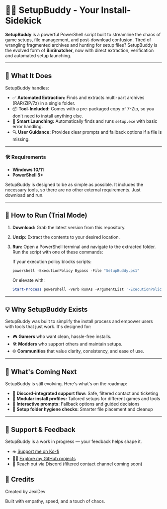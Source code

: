 # 🧙‍♂️ SetupBuddy - Your Install-Sidekick

**SetupBuddy** is a powerful PowerShell script built to streamline the chaos of game setups, file management, and post-download confusion. Tired of wrangling fragmented archives and hunting for setup files? SetupBuddy is the evolved form of **BinSnatcher**, now with direct extraction, verification and automated setup launching.

---

## 🚀 What It Does

SetupBuddy handles:

- ✅  **Automated Extraction:** Finds and extracts multi-part archives (RAR/ZIP/7z) in a single folder.
- 📦  **Tool-Included:** Comes with a pre-packaged copy of 7-Zip, so you don't need to install anything else.
- 🧠  **Smart Launching:** Automatically finds and runs `setup.exe` with basic error handling.
- 🔍  **User Guidance:** Provides clear prompts and fallback options if a file is missing.

---

### 🛠️ Requirements

* **Windows 10/11**
* **PowerShell 5+**

SetupBuddy is designed to be as simple as possible. It includes the necessary tools, so there are no other external requirements. Just download and run.

---

## 🧪 How to Run (Trial Mode)

1.  **Download:** Grab the latest version from this repository.
2.  **Unzip:** Extract the contents to your desired location.
3.  **Run:** Open a PowerShell terminal and navigate to the extracted folder. Run the script with one of these commands:

    If your execution policy blocks scripts:
    ```powershell
    powershell -ExecutionPolicy Bypass -File "SetupBuddy.ps1"
    ```
    Or elevate with:
    ```powershell
    Start-Process powershell -Verb RunAs -ArgumentList '-ExecutionPolicy Bypass -File "SetupBuddy.ps1"'
    ```

---

## 💡 Why SetupBuddy Exists

SetupBuddy was built to simplify the install process and empower users with tools that just work. It's designed for:

- 🎮  **Gamers** who want clean, hassle-free installs.
- 🛠️  **Modders** who support others and maintain setups.
- 🌐  **Communities** that value clarity, consistency, and ease of use.

---

## 🧭 What's Coming Next

SetupBuddy is still evolving. Here's what's on the roadmap:

- 🔐  **Discord-integrated support flow:** Safe, filtered contact and ticketing
- 🧱  **Modular install profiles:** Tailored setups for different games and tools
- 💬  **Interactive prompts:** Fallback options and guided decisions
- 🧼  **Setup folder hygiene checks:** Smarter file placement and cleanup

---

## 🤝 Support & Feedback

SetupBuddy is a work in progress — your feedback helps shape it.

- ☕ [Support me on Ko-fi](https://ko-fi.com/jexidev)  
- 🧑‍💻 [Explore my GitHub projects](https://github.com/JexiDev)  
- 💬 Reach out via Discord (filtered contact channel coming soon)

## 🧠 Credits
Created by JexiDev

Built with empathy, speed, and a touch of chaos.
